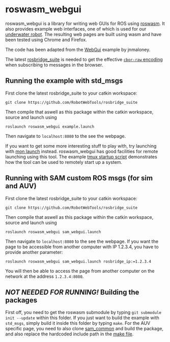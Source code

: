 # roswasm_webgui

roswasm_webgui is a library for writing web GUIs for ROS using [roswasm](https://github.com/nilsbore/roswasm).
It also provides example web interfaces, one of which is used for our [underwater robot](https://github.com/smarc-project).
The resulting web pages are built using wasm and have been tested using Chrome and Firefox.

The code has been adapted from the [WebGui](https://github.com/jnmaloney/WebGui) example by jnmaloney.

The latest [rosbridge_suite](https://github.com/RobotWebTools/rosbridge_suite) is needed
to get the effective [`cbor-raw` encoding](https://github.com/RobotWebTools/rosbridge_suite/commit/dc7fcb282d1326d573abe83579cc7d989ae71739) when subscribing to messages in the browser.

## Running the example with std_msgs

First clone the latest rosbridge_suite to your catkin workspace:
```
git clone https://github.com/RobotWebTools/rosbridge_suite
```
Then compile that aswell as this package within the catkin workspace, source and launch using
```
roslaunch roswasm_webgui example.launch
```
Then navigate to `localhost:8080` to the see the webpage.

If you want to get some more interesting stuff to play with,
try launching with [mon launch](http://wiki.ros.org/rosmon) instead.
roswasm_webgui has good facilities for remote launching using this tool.
The example [tmux startup script](https://github.com/nilsbore/roswasm_webgui/blob/master/scripts/example.sh)
demonstrates how the tool can be used to remotely start up a system.

## Running with SAM custom ROS msgs (for sim and AUV)


First clone the latest rosbridge_suite to your catkin workspace:
```
git clone https://github.com/RobotWebTools/rosbridge_suite
```
Then compile that aswell as this package within the catkin workspace, source and launch using
```
roslaunch roswasm_webgui sam_webgui.launch
```
Then navigate to `localhost:8080` to the see the webpage.
If you want the page to be accessible from another computer
with IP 1.2.3.4, you have to provide another parameter:
```
roslaunch roswasm_webgui sam_webgui.launch rosbridge_ip:=1.2.3.4
```
You will then be able to access the page from another computer on
the network at the address `1.2.3.4:8080`.

## *NOT NEEDED FOR RUNNING!* Building the packages

First off, you need to get the roswasm submodule by typing `git submodule init --update` within this folder.
If you just want to build the example with `std_msgs`, simply
build it inside this folder by typing `make`. For the AUV
specific page, you need to also clone [sam_common](https://github.com/smarc-project/sam_common)
and build the package, and also replace the hardcoded include
path in the [make file](https://github.com/nilsbore/roswasm_webgui/blob/master/Makefile).
